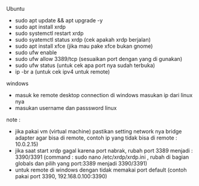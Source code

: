 Ubuntu
- sudo apt update && apt upgrade -y
- sudo apt install xrdp
- sudo systemctl restart xrdp
- sudo syatemctl status xrdp (cek apakah xrdp berjalan)
- sudo apt install xfce (jika mau pake xfce bukan gnome)
- sudo ufw enable
- sudo ufw allow 3389/tcp (sesuaikan port dengan yang di gunakan)
- sudo ufw status (untuk cek apa port nya sudah terbuka)
- ip -br a (untuk cek ipv4 untuk remote)

windows
- masuk ke remote desktop connection di windows masukan ip dari linux nya
- masukan username dan passsword linux

note :
- jika pakai vm (virtual machine) pastikan setting network nya bridge adapter agar bisa di remote, contoh ip yang tidak bisa di remote : 10.0.2.15)
- jika saat start xrdp gagal karena port nabrak, rubah port 3389 menjadi : 3390/3391 (command : sudo nano /etc/xrdp/xrdp.ini , rubah di bagian globals dan pilih yang port:3389 menjadi 3390/3391)
- untuk remote di windows dengan tidak memakai port default (contoh pakai port 3390, 192.168.0.100:3390)
 
